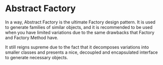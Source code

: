 # Abstract Factory

In a way, Abstract Factory is the ultimate Factory design pattern. It is used to generate families of similar
objects, and it is recommended to be used when you have limited variations due to the same drawbacks that Factory
and Factory Method have.

It still reigns supreme due to the fact that it decomposes variations into smaller classes and presents a nice,
decoupled and encapsulated interface to generate necessary objects.
